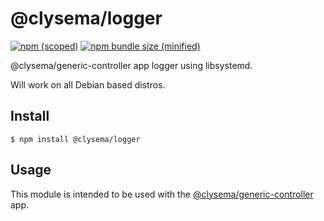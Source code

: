 # @clysema/logger

[![npm (scoped)](https://img.shields.io/npm/v/@clysema/logger.svg)](https://www.npmjs.com/package/@clysema/logger)
[![npm bundle size (minified)](https://img.shields.io/bundlephobia/min/@clysema/logger.svg)](https://www.npmjs.com/package/@clysema/logger)

@clysema/generic-controller app logger using libsystemd.

Will work on all Debian based distros.

## Install

```
$ npm install @clysema/logger
```

## Usage

This module is intended to be used with the [@clysema/generic-controller](https://github.com/ingeniadevteam/generic-controller) app.
